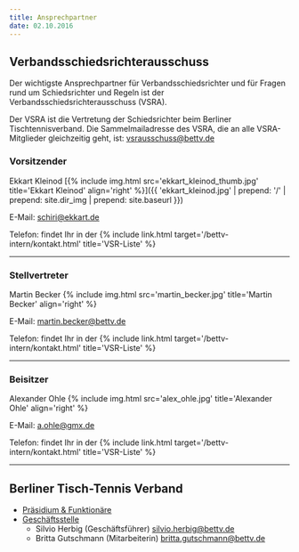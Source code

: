 ```yaml
---
title: Ansprechpartner
date: 02.10.2016
---
```


## Verbandsschiedsrichterausschuss

Der wichtigste Ansprechpartner für Verbandsschiedsrichter und für Fragen rund um Schiedsrichter und Regeln ist der Verbandsschiedsrichterausschuss (VSRA).

Der VSRA ist die Vertretung der Schiedsrichter beim Berliner Tischtennisverband. Die Sammelmailadresse des VSRA, die an alle VSRA-Mitglieder gleichzeitig geht, ist:
[vsrausschuss@bettv.de](mailto:vsrausschuss@bettv.de)

### Vorsitzender

Ekkart Kleinod [{% include img.html src='ekkart_kleinod_thumb.jpg' title='Ekkart Kleinod' align='right' %}]({{ 'ekkart_kleinod.jpg' | prepend: '/' | prepend: site.dir_img | prepend: site.baseurl }})

E-Mail: [schiri@ekkart.de](mailto:schiri@ekkart.de)

Telefon: findet Ihr in der {% include link.html target='/bettv-intern/kontakt.html' title='VSR-Liste' %}

---

### Stellvertreter

Martin Becker {% include img.html src='martin_becker.jpg' title='Martin Becker' align='right' %}

E-Mail: [martin.becker@bettv.de](mailto:martin.becker@bettv.de)

Telefon: findet Ihr in der {% include link.html target='/bettv-intern/kontakt.html' title='VSR-Liste' %}

---

### Beisitzer

Alexander Ohle {% include img.html src='alex_ohle.jpg' title='Alexander Ohle' align='right' %}

E-Mail: [a.ohle@gmx.de](mailto:a.ohle@gmx.de)

Telefon: findet Ihr in der {% include link.html target='/bettv-intern/kontakt.html' title='VSR-Liste' %}

---

## Berliner Tisch-Tennis Verband

- [Präsidium & Funktionäre](http://www.bettv.de/verband/praesidium-funktionaere/)
- [Geschäftsstelle](http://www.bettv.de/kontakt/)
	- Silvio Herbig (Geschäftsführer) [silvio.herbig@bettv.de](mailto:silvio.herbig@bettv.de)
	- Britta Gutschmann (Mitarbeiterin) [britta.gutschmann@bettv.de](mailto:britta.gutschmann@bettv.de)
